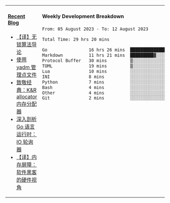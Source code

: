 <table width="960px">
<tr>
<td valign="top" width="50%">

#### <a href="https://www.kongjun18.me" target="_blank">Recent Blog</a>

<!-- BLOG-POST-LIST:START -->
- [【译】无锁算法导论](https://kongjun18.github.io/posts/2023/07/14/)
- [使用 yadm 管理点文件](https://kongjun18.github.io/posts/2023/04/07/)
- [致敬经典：K&amp;R allocator 内存分配器](https://kongjun18.github.io/posts/2022/12/12/)
- [深入剖析 Go 语言运行时：IO 轮询器](https://kongjun18.github.io/posts/2022/11/21/)
- [【译】内存屏障：软件黑客的硬件视角](https://kongjun18.github.io/posts/2022/11/03/)
<!-- BLOG-POST-LIST:END -->

</td>
<td valign="top" width="50%">

#### Weekly Development Breakdown

<!--START_SECTION:waka-->

```txt
From: 05 August 2023 - To: 12 August 2023

Total Time: 29 hrs 20 mins

Go                16 hrs 26 mins  ██████████████░░░░░░░░░░░   56.05 %
Markdown          11 hrs 21 mins  █████████▓░░░░░░░░░░░░░░░   38.71 %
Protocol Buffer   30 mins         ▒░░░░░░░░░░░░░░░░░░░░░░░░   01.71 %
TOML              19 mins         ▒░░░░░░░░░░░░░░░░░░░░░░░░   01.12 %
Lua               10 mins         ░░░░░░░░░░░░░░░░░░░░░░░░░   00.58 %
INI               8 mins          ░░░░░░░░░░░░░░░░░░░░░░░░░   00.51 %
Python            7 mins          ░░░░░░░░░░░░░░░░░░░░░░░░░   00.45 %
Bash              4 mins          ░░░░░░░░░░░░░░░░░░░░░░░░░   00.28 %
Other             4 mins          ░░░░░░░░░░░░░░░░░░░░░░░░░   00.27 %
Git               2 mins          ░░░░░░░░░░░░░░░░░░░░░░░░░   00.15 %
```

<!--END_SECTION:waka-->
</td>
</tr>

</table>
